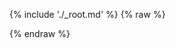 ---
---

{% include './_root.md' %}
{% raw %}
<script>
const misocmd = window.misocmd || (window.misocmd = []);
misocmd.push(() => {
  MisoClient.plugins.use('std:ui');
  const client = new MisoClient(window.DEFAULT_ASK_API_KEY);
  client.context.user_id = 'user-123';
  client.context.user_type = 'registered';
  client.context.site = 'my-site';
  client.context.auth = 'Bearer 012345';
  const workflow = client.ui.explore;
  workflow.useApi({
    product_id: window.DEFAULT_PRODUCT_ID || 'aaa',
    _meta: {
      test: 'x',
    },
  });
  workflow.useLink(question => `http://localhost:10100/ui/ask-combo/default/?q=${encodeURIComponent(question)}`);
  workflow.start();
});
</script>
{% endraw %}
